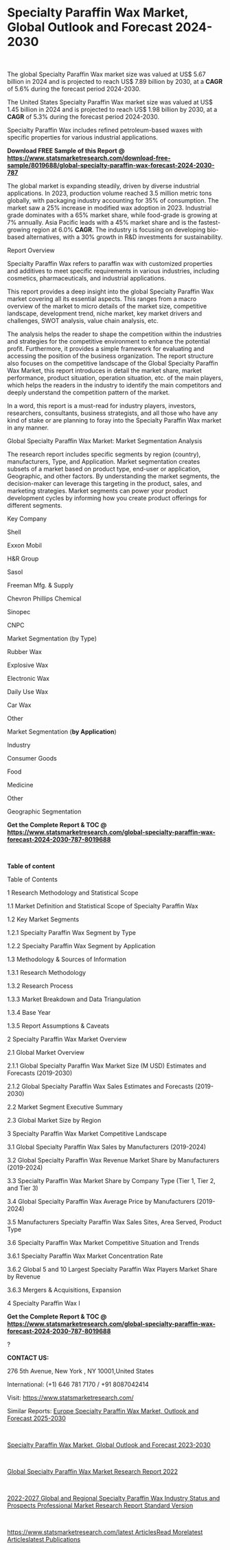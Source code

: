 <h1>Specialty Paraffin Wax Market, Global Outlook and Forecast 2024-2030</h1><br/><p>The global Specialty Paraffin Wax market size was valued at US$ 5.67 billion in 2024 and is projected to reach US$ 7.89 billion by 2030, at a <strong>CAGR</strong> of 5.6% during the forecast period 2024-2030.</p>
 
 
 
 <p>The United States Specialty Paraffin Wax market size was valued at US$ 1.45 billion in 2024 and is projected to reach US$ 1.98 billion by 2030, at a <strong>CAGR</strong> of 5.3% during the forecast period 2024-2030.</p>
 
 
 
 <p>Specialty Paraffin Wax includes refined petroleum-based waxes with specific properties for various industrial applications.</p>
 
 
 
 <p><strong>Download FREE Sample of this Report @ <a href="https://www.statsmarketresearch.com/download-free-sample/8019688/global-specialty-paraffin-wax-forecast-2024-2030-787">https://www.statsmarketresearch.com/download-free-sample/8019688/global-specialty-paraffin-wax-forecast-2024-2030-787</a></strong></p>
 
 
 
 <p>The global market is expanding steadily, driven by diverse industrial applications. In 2023, production volume reached 3.5 million metric tons globally, with packaging industry accounting for 35% of consumption. The market saw a 25% increase in modified wax adoption in 2023. Industrial grade dominates with a 65% market share, while food-grade is growing at 7% annually. Asia Pacific leads with a 45% market share and is the fastest-growing region at 6.0% <strong>CAGR</strong>. The industry is focusing on developing bio-based alternatives, with a 30% growth in R&D investments for sustainability.</p>
 
 
 
 <p>Report Overview</p>
 
 
 
 <p>Specialty Paraffin Wax refers to paraffin wax with customized properties and additives to meet specific requirements in various industries, including cosmetics, pharmaceuticals, and industrial applications.</p>
 
 
 
 <p>This report provides a deep insight into the global Specialty Paraffin Wax market covering all its essential aspects. This ranges from a macro overview of the market to micro details of the market size, competitive landscape, development trend, niche market, key market drivers and challenges, SWOT analysis, value chain analysis, etc.</p>
 
 
 
 <p>The analysis helps the reader to shape the competition within the industries and strategies for the competitive environment to enhance the potential profit. Furthermore, it provides a simple framework for evaluating and accessing the position of the business organization. The report structure also focuses on the competitive landscape of the Global Specialty Paraffin Wax Market, this report introduces in detail the market share, market performance, product situation, operation situation, etc. of the main players, which helps the readers in the industry to identify the main competitors and deeply understand the competition pattern of the market.</p>
 
 
 
 <p>In a word, this report is a must-read for industry players, investors, researchers, consultants, business strategists, and all those who have any kind of stake or are planning to foray into the Specialty Paraffin Wax market in any manner.</p>
 
 
 
 <p>Global Specialty Paraffin Wax Market: Market Segmentation Analysis</p>
 
 
 
 <p>The research report includes specific segments by region (country), manufacturers, Type, and Application. Market segmentation creates subsets of a market based on product type, end-user or application, Geographic, and other factors. By understanding the market segments, the decision-maker can leverage this targeting in the product, sales, and marketing strategies. Market segments can power your product development cycles by informing how you create product offerings for different segments.</p>
 
 
 
 <p>Key Company</p>
 
 
 
 <p>Shell</p>
 
 
 
 <p>Exxon Mobil</p>
 
 
 
 <p>H&R Group</p>
 
 
 
 <p>Sasol</p>
 
 
 
 <p>Freeman Mfg. & Supply</p>
 
 
 
 <p>Chevron Phillips Chemical</p>
 
 
 
 <p>Sinopec</p>
 
 
 
 <p>CNPC</p>
 
 
 
 <p>Market Segmentation (by Type)</p>
 
 
 
 <p>Rubber Wax</p>
 
 
 
 <p>Explosive Wax</p>
 
 
 
 <p>Electronic Wax</p>
 
 
 
 <p>Daily Use Wax</p>
 
 
 
 <p>Car Wax</p>
 
 
 
 <p>Other</p>
 
 
 
 <p>Market Segmentation (<strong>by Application</strong>)</p>
 
 
 
 <p>Industry</p>
 
 
 
 <p>Consumer Goods</p>
 
 
 
 <p>Food</p>
 
 
 
 <p>Medicine</p>
 
 
 
 <p>Other</p>
 
 
 
 <p>Geographic Segmentation</p>
 
 
 
 <div><b>Get the Complete Report & TOC @ <a href="https://www.statsmarketresearch.com/global-specialty-paraffin-wax-forecast-2024-2030-787-8019688">https://www.statsmarketresearch.com/global-specialty-paraffin-wax-forecast-2024-2030-787-8019688</a></b></div>
 
 
 
 <p><br />
 
 <b>Table of content</b></p>
 
 
 
 <p>Table of Contents<br />
 
 1 Research Methodology and Statistical Scope<br />
 
 1.1 Market Definition and Statistical Scope of Specialty Paraffin Wax<br />
 
 1.2 Key Market Segments<br />
 
 1.2.1 Specialty Paraffin Wax Segment by Type<br />
 
 1.2.2 Specialty Paraffin Wax Segment by Application<br />
 
 1.3 Methodology & Sources of Information<br />
 
 1.3.1 Research Methodology<br />
 
 1.3.2 Research Process<br />
 
 1.3.3 Market Breakdown and Data Triangulation<br />
 
 1.3.4 Base Year<br />
 
 1.3.5 Report Assumptions & Caveats<br />
 
 2 Specialty Paraffin Wax Market Overview<br />
 
 2.1 Global Market Overview<br />
 
 2.1.1 Global Specialty Paraffin Wax Market Size (M USD) Estimates and Forecasts (2019-2030)<br />
 
 2.1.2 Global Specialty Paraffin Wax Sales Estimates and Forecasts (2019-2030)<br />
 
 2.2 Market Segment Executive Summary<br />
 
 2.3 Global Market Size by Region<br />
 
 3 Specialty Paraffin Wax Market Competitive Landscape<br />
 
 3.1 Global Specialty Paraffin Wax Sales by Manufacturers (2019-2024)<br />
 
 3.2 Global Specialty Paraffin Wax Revenue Market Share by Manufacturers (2019-2024)<br />
 
 3.3 Specialty Paraffin Wax Market Share by Company Type (Tier 1, Tier 2, and Tier 3)<br />
 
 3.4 Global Specialty Paraffin Wax Average Price by Manufacturers (2019-2024)<br />
 
 3.5 Manufacturers Specialty Paraffin Wax Sales Sites, Area Served, Product Type<br />
 
 3.6 Specialty Paraffin Wax Market Competitive Situation and Trends<br />
 
 3.6.1 Specialty Paraffin Wax Market Concentration Rate<br />
 
 3.6.2 Global 5 and 10 Largest Specialty Paraffin Wax Players Market Share by Revenue<br />
 
 3.6.3 Mergers & Acquisitions, Expansion<br />
 
 4 Specialty Paraffin Wax I</p>
 
 
 
 <div><b>Get the Complete Report & TOC @ <a href="https://www.statsmarketresearch.com/global-specialty-paraffin-wax-forecast-2024-2030-787-8019688">https://www.statsmarketresearch.com/global-specialty-paraffin-wax-forecast-2024-2030-787-8019688</a></b></div>
 
 
 
 <p>? </p>
 
 
 
 <p><b>CONTACT US:</b><br />
 
 276 5th Avenue, New York , NY 10001,United States<br />
 
 International: (+1) 646 781 7170 / +91 8087042414<br />
 
 Visit: <a href="https://www.statsmarketresearch.com/">https://www.statsmarketresearch.com/</a><br />
 
 Similar Reports: <a href="https://www.statsmarketresearch.com/global-specialty-paraffin-wax-forecast-2024-2030-787-8019688">Europe Specialty Paraffin Wax Market, Outlook and Forecast 2025-2030</a><br />
 
 <br />
 
 <a href="https://www.statsmarketresearch.com/global-specialty-paraffin-wax-forecast-2024-2030-787-8019688">Specialty Paraffin Wax Market, Global Outlook and Forecast 2023-2030</a><br />
 
 <br />
 
 <a href="https://www.statsmarketresearch.com/global-specialty-paraffin-wax-forecast-2024-2030-787-8019688">Global Specialty Paraffin Wax Market Research Report 2022</a><br />
 
 <br />
 
 <a href="https://www.statsmarketresearch.com/global-specialty-paraffin-wax-forecast-2024-2030-787-8019688">2022-2027 Global and Regional Specialty Paraffin Wax Industry Status and Prospects Professional Market Research Report Standard Version</a><br />
 
 <br />
 
 <a href="https://gyeongbokgung.com">https://www.statsmarketresearch.com/</a><a href="https://hallyeomaritime.com">latest Articles</a><a href="https://jingwansa.com">Read More</a><a href="https://nguoiviet.jp/">latest Articles</a><a href="https://www.intelmarketresearch.com/">latest Publications</a></p>